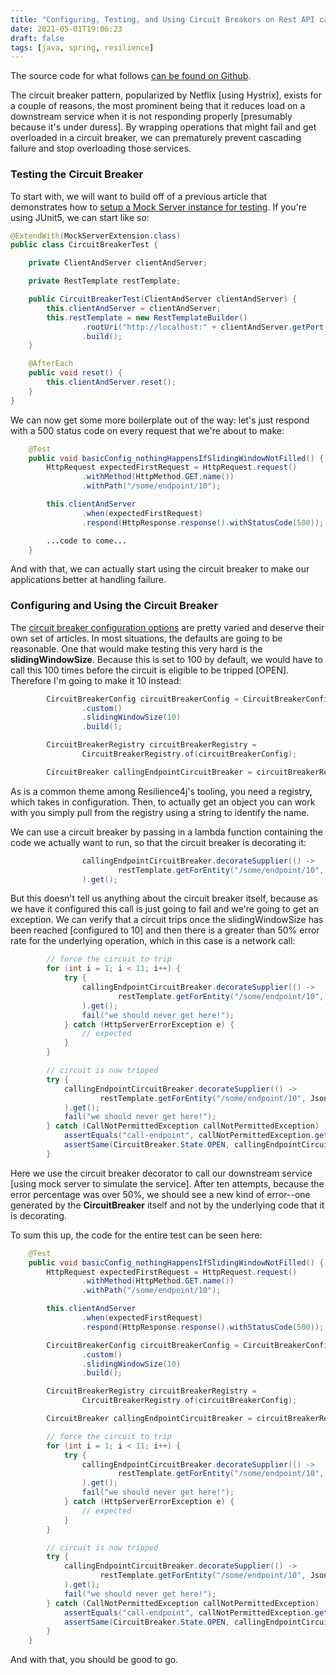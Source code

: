 ```yaml
---
title: "Configuring, Testing, and Using Circuit Breakers on Rest API calls with Resilience4j"
date: 2021-05-01T19:06:23
draft: false
tags: [java, spring, resilience]
---
```


The source code for what follows [can be found on Github](https://github.com/nfisher23/java-failure-and-resilience).

The circuit breaker pattern, popularized by Netflix \[using Hystrix\], exists for a couple of reasons, the most prominent being that it reduces load on a downstream service when it is not responding properly \[presumably because it's under duress\]. By wrapping operations that might fail and get overloaded in a circuit breaker, we can prematurely prevent cascading failure and stop overloading those services.

### Testing the Circuit Breaker

To start with, we will want to build off of a previous article that demonstrates how to [setup a Mock Server instance for testing](https://nickolasfisher.com/blog/how-to-test-latency-with-a-mock-server-in-java). If you're using JUnit5, we can start like so:

```java
@ExtendWith(MockServerExtension.class)
public class CircuitBreakerTest {

    private ClientAndServer clientAndServer;

    private RestTemplate restTemplate;

    public CircuitBreakerTest(ClientAndServer clientAndServer) {
        this.clientAndServer = clientAndServer;
        this.restTemplate = new RestTemplateBuilder()
                .rootUri("http://localhost:" + clientAndServer.getPort())
                .build();
    }

    @AfterEach
    public void reset() {
        this.clientAndServer.reset();
    }
}

```

We can now get some more boilerplate out of the way: let's just respond with a 500 status code on every request that we're about to make:

```java
    @Test
    public void basicConfig_nothingHappensIfSlidingWindowNotFilled() {
        HttpRequest expectedFirstRequest = HttpRequest.request()
                .withMethod(HttpMethod.GET.name())
                .withPath("/some/endpoint/10");

        this.clientAndServer
                .when(expectedFirstRequest)
                .respond(HttpResponse.response().withStatusCode(500));

        ...code to come...
    }

```

And with that, we can actually start using the circuit breaker to make our applications better at handling failure.

### Configuring and Using the Circuit Breaker

The [circuit breaker configuration options](https://resilience4j.readme.io/docs/circuitbreaker) are pretty varied and deserve their own set of articles. In most situations, the defaults are going to be reasonable. One that would make testing this very hard is the **slidingWindowSize**. Because this is set to 100 by default, we would have to call this 100 times before the circuit is eligible to be tripped \[OPEN\]. Therefore I'm going to make it 10 instead:

```java
        CircuitBreakerConfig circuitBreakerConfig = CircuitBreakerConfig
                .custom()
                .slidingWindowSize(10)
                .build();

        CircuitBreakerRegistry circuitBreakerRegistry =
                CircuitBreakerRegistry.of(circuitBreakerConfig);

        CircuitBreaker callingEndpointCircuitBreaker = circuitBreakerRegistry.circuitBreaker("call-endpoint");

```

As is a common theme among Resilience4j's tooling, you need a registry, which takes in configuration. Then, to actually get an object you can work with you simply pull from the registry using a string to identify the name.

We can use a circuit breaker by passing in a lambda function containing the code we actually want to run, so that the circuit breaker is decorating it:

```java
                callingEndpointCircuitBreaker.decorateSupplier(() ->
                        restTemplate.getForEntity("/some/endpoint/10", JsonNode.class)
                ).get();

```

But this doesn't tell us anything about the circuit breaker itself, because as we have it configured this call is just going to fail and we're going to get an exception. We can verify that a circuit trips once the slidingWindowSize has been reached \[configured to 10\] and then there is a greater than 50% error rate for the underlying operation, which in this case is a network call:

```java
        // force the circuit to trip
        for (int i = 1; i < 11; i++) {
            try {
                callingEndpointCircuitBreaker.decorateSupplier(() ->
                        restTemplate.getForEntity("/some/endpoint/10", JsonNode.class)
                ).get();
                fail("we should never get here!");
            } catch (HttpServerErrorException e) {
                // expected
            }
        }

        // circuit is now tripped
        try {
            callingEndpointCircuitBreaker.decorateSupplier(() ->
                    restTemplate.getForEntity("/some/endpoint/10", JsonNode.class)
            ).get();
            fail("we should never get here!");
        } catch (CallNotPermittedException callNotPermittedException)  {
            assertEquals("call-endpoint", callNotPermittedException.getCausingCircuitBreakerName());
            assertSame(CircuitBreaker.State.OPEN, callingEndpointCircuitBreaker.getState());
        }

```

Here we use the circuit breaker decorator to call our downstream service \[using mock server to simulate the service\]. After ten attempts, because the error percentage was over 50%, we should see a new kind of error--one generated by the **CircuitBreaker** itself and not by the underlying code that it is decorating.

To sum this up, the code for the entire test can be seen here:

```java
    @Test
    public void basicConfig_nothingHappensIfSlidingWindowNotFilled() {
        HttpRequest expectedFirstRequest = HttpRequest.request()
                .withMethod(HttpMethod.GET.name())
                .withPath("/some/endpoint/10");

        this.clientAndServer
                .when(expectedFirstRequest)
                .respond(HttpResponse.response().withStatusCode(500));

        CircuitBreakerConfig circuitBreakerConfig = CircuitBreakerConfig
                .custom()
                .slidingWindowSize(10)
                .build();

        CircuitBreakerRegistry circuitBreakerRegistry =
                CircuitBreakerRegistry.of(circuitBreakerConfig);

        CircuitBreaker callingEndpointCircuitBreaker = circuitBreakerRegistry.circuitBreaker("call-endpoint");

        // force the circuit to trip
        for (int i = 1; i < 11; i++) {
            try {
                callingEndpointCircuitBreaker.decorateSupplier(() ->
                        restTemplate.getForEntity("/some/endpoint/10", JsonNode.class)
                ).get();
                fail("we should never get here!");
            } catch (HttpServerErrorException e) {
                // expected
            }
        }

        // circuit is now tripped
        try {
            callingEndpointCircuitBreaker.decorateSupplier(() ->
                    restTemplate.getForEntity("/some/endpoint/10", JsonNode.class)
            ).get();
            fail("we should never get here!");
        } catch (CallNotPermittedException callNotPermittedException)  {
            assertEquals("call-endpoint", callNotPermittedException.getCausingCircuitBreakerName());
            assertSame(CircuitBreaker.State.OPEN, callingEndpointCircuitBreaker.getState());
        }
    }

```

And with that, you should be good to go.
